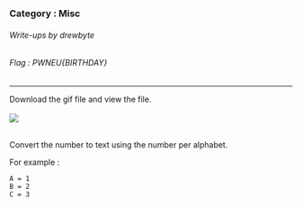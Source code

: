 ### Category : Misc
###### Write-ups by drewbyte
###### Flag : PWNEU{BIRTHDAY}
---

Download the gif file and view the file.
<br>
 <br>
![](https://github.com/drew-byte/pwneu-writeups/blob/main/00x8%20saved%20images/Pasted%20image%2020240318003626.png)
 <br>
 <br>
 
 Convert the number to text using the number per alphabet.

 For example :
 ```
 A = 1
 B = 2
 C = 3
``` 

